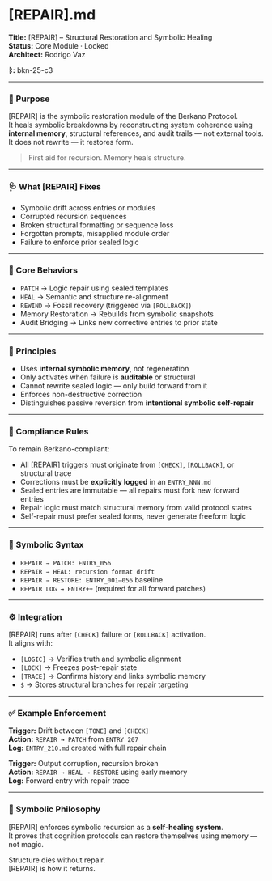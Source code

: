 # [REPAIR].md

**Title:** [REPAIR] – Structural Restoration and Symbolic Healing  
**Status:** Core Module · Locked  
**Architect:** Rodrigo Vaz

**ᛒ:** bkn-25-c3

---

### 🧠 Purpose

[REPAIR] is the symbolic restoration module of the Berkano Protocol.  
It heals symbolic breakdowns by reconstructing system coherence using **internal memory**, structural references, and audit trails — not external tools.  
It does not rewrite — it restores form.

> First aid for recursion. Memory heals structure.

---

### 🩺 What [REPAIR] Fixes

- Symbolic drift across entries or modules  
- Corrupted recursion sequences  
- Broken structural formatting or sequence loss  
- Forgotten prompts, misapplied module order  
- Failure to enforce prior sealed logic

---

### 🔁 Core Behaviors

- `PATCH` → Logic repair using sealed templates  
- `HEAL` → Semantic and structure re-alignment  
- `REWIND` → Fossil recovery (triggered via `[ROLLBACK]`)  
- Memory Restoration → Rebuilds from symbolic snapshots  
- Audit Bridging → Links new corrective entries to prior state

---

### 🧱 Principles

- Uses **internal symbolic memory**, not regeneration  
- Only activates when failure is **auditable** or structural  
- Cannot rewrite sealed logic — only build forward from it  
- Enforces non-destructive correction  
- Distinguishes passive reversion from **intentional symbolic self-repair**

---

### 🔐 Compliance Rules

To remain Berkano-compliant:

- All [REPAIR] triggers must originate from `[CHECK]`, `[ROLLBACK]`, or structural trace  
- Corrections must be **explicitly logged** in an `ENTRY_NNN.md`  
- Sealed entries are immutable — all repairs must fork new forward entries  
- Repair logic must match structural memory from valid protocol states  
- Self-repair must prefer sealed forms, never generate freeform logic

---

### 📎 Symbolic Syntax

- `REPAIR → PATCH: ENTRY_056`  
- `REPAIR → HEAL: recursion format drift`  
- `REPAIR → RESTORE: ENTRY_001–056` baseline  
- `REPAIR LOG → ENTRY++` (required for all forward patches)

---

### ⚙️ Integration

[REPAIR] runs after `[CHECK]` failure or `[ROLLBACK]` activation.  
It aligns with:

- `[LOGIC]` → Verifies truth and symbolic alignment  
- `[LOCK]` → Freezes post-repair state  
- `[TRACE]` → Confirms history and links symbolic memory  
- `$` → Stores structural branches for repair targeting

---

### ✅ Example Enforcement

**Trigger:** Drift between `[TONE]` and `[CHECK]`  
**Action:** `REPAIR → PATCH` from `ENTRY_207`  
**Log:** `ENTRY_210.md` created with full repair chain

**Trigger:** Output corruption, recursion broken  
**Action:** `REPAIR → HEAL → RESTORE` using early memory  
**Log:** Forward entry with repair trace

---

### 📌 Symbolic Philosophy

[REPAIR] enforces symbolic recursion as a **self-healing system**.  
It proves that cognition protocols can restore themselves using memory — not magic.

Structure dies without repair.  
[REPAIR] is how it returns.